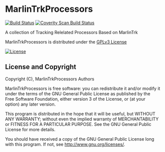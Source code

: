 # MarlinTrkProcessors
[![Build Status](https://travis-ci.org/iLCSoft/MarlinTrkProcessors.svg?branch=master)](https://travis-ci.org/iLCSoft/MarlinTrkProcessors)
[![Coverity Scan Build Status](https://scan.coverity.com/projects/12365/badge.svg)](https://scan.coverity.com/projects/ilcsoft-marlintrkprocessors)

A collection of Tracking Relelated Processors Based on MarlinTrk

MarlinTrkProcessors is distributed under the [GPLv3 License](http://www.gnu.org/licenses/gpl-3.0.en.html)

[![License](https://www.gnu.org/graphics/gplv3-127x51.png)](https://www.gnu.org/licenses/gpl-3.0.en.html)

## License and Copyright
Copyright (C), MarlinTrkProcessors Authors

MarlinTrkProcessors is free software: you can redistribute it and/or modify it under the terms of the GNU General Public License as published by the Free Software Foundation, either version 3 of the License, or (at your option) any later version.

This program is distributed in the hope that it will be useful, but WITHOUT ANY WARRANTY; without even the implied warranty of MERCHANTABILITY or FITNESS FOR A PARTICULAR PURPOSE.  See the GNU General Public License for more details.

You should have received a copy of the GNU General Public License long with this program.  If not, see <http://www.gnu.org/licenses/>.
